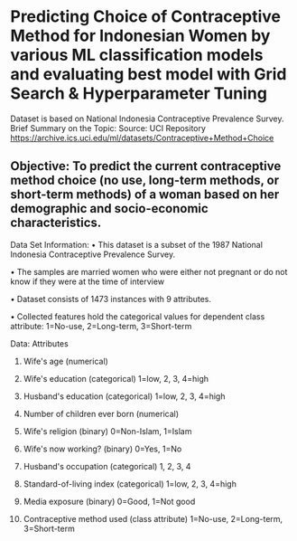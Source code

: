 # Predicting Choice of Contraceptive Method for Indonesian Women by various ML classification models and evaluating best model with Grid Search & Hyperparameter Tuning

Dataset is based on National Indonesia Contraceptive Prevalence Survey.
Brief Summary on the Topic:
Source: UCI Repository 
https://archive.ics.uci.edu/ml/datasets/Contraceptive+Method+Choice 

## Objective: To predict the current contraceptive method choice (no use, long-term methods, or short-term methods) of a woman based on her demographic and socio-economic characteristics.

Data Set Information:
•	This dataset is a subset of the 1987 National Indonesia Contraceptive Prevalence Survey. 

•	The samples are married women who were either not pregnant or do not know if they were at the time of interview

•	Dataset consists of 1473 instances with 9 attributes. 

•	Collected features hold the categorical values for dependent class attribute: 1=No-use, 2=Long-term, 3=Short-term

Data: Attributes
1. Wife's age (numerical) 

2. Wife's education (categorical) 1=low, 2, 3, 4=high 

3. Husband's education (categorical) 1=low, 2, 3, 4=high 

4. Number of children ever born (numerical) 

5. Wife's religion (binary) 0=Non-Islam, 1=Islam 

6. Wife's now working? (binary) 0=Yes, 1=No 

7. Husband's occupation (categorical) 1, 2, 3, 4 

8. Standard-of-living index (categorical) 1=low, 2, 3, 4=high 

9. Media exposure (binary) 0=Good, 1=Not good 

10. Contraceptive method used (class attribute) 1=No-use, 2=Long-term, 3=Short-term




